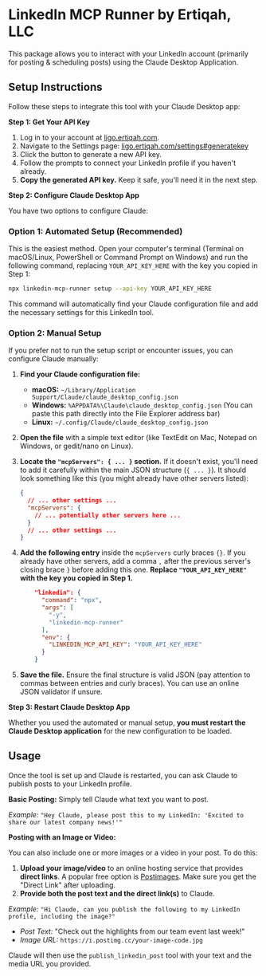 # LinkedIn MCP Runner by Ertiqah, LLC

This package allows you to interact with your LinkedIn account (primarily for posting & scheduling posts) using the Claude Desktop Application. 

## Setup Instructions

Follow these steps to integrate this tool with your Claude Desktop app:

**Step 1: Get Your API Key**

1.  Log in to your account at [ligo.ertiqah.com](https://ligo.ertiqah.com/).
2.  Navigate to the Settings page: [ligo.ertiqah.com/settings#generatekey](https://ligo.ertiqah.com/settings#generatekey)
3.  Click the button to generate a new API key.
4.  Follow the prompts to connect your LinkedIn profile if you haven't already.
5.  **Copy the generated API key.** Keep it safe, you'll need it in the next step.

**Step 2: Configure Claude Desktop App**

You have two options to configure Claude:

### Option 1: Automated Setup (Recommended)

This is the easiest method. Open your computer's terminal (Terminal on macOS/Linux, PowerShell or Command Prompt on Windows) and run the following command, replacing `YOUR_API_KEY_HERE` with the key you copied in Step 1:

```bash
npx linkedin-mcp-runner setup --api-key YOUR_API_KEY_HERE
```

This command will automatically find your Claude configuration file and add the necessary settings for this LinkedIn tool.

### Option 2: Manual Setup

If you prefer not to run the setup script or encounter issues, you can configure Claude manually:

1.  **Find your Claude configuration file:**
    *   **macOS:** `~/Library/Application Support/Claude/claude_desktop_config.json`
    *   **Windows:** `%APPDATA%\Claude\claude_desktop_config.json` (You can paste this path directly into the File Explorer address bar)
    *   **Linux:** `~/.config/Claude/claude_desktop_config.json`
2.  **Open the file** with a simple text editor (like TextEdit on Mac, Notepad on Windows, or gedit/nano on Linux).
3.  **Locate the `"mcpServers": { ... }` section.** If it doesn't exist, you'll need to add it carefully within the main JSON structure (`{ ... }`). It should look something like this (you might already have other servers listed):
    ```json
    {
      // ... other settings ...
      "mcpServers": {
        // ... potentially other servers here ...
      }
      // ... other settings ...
    }
    ```
4.  **Add the following entry** inside the `mcpServers` curly braces `{}`. If you already have other servers, add a comma `,` after the previous server's closing brace `}` before adding this one. **Replace `"YOUR_API_KEY_HERE"` with the key you copied in Step 1.**

    ```json
        "linkedin": {
          "command": "npx",
          "args": [
            "-y",
            "linkedin-mcp-runner"
          ],
          "env": {
            "LINKEDIN_MCP_API_KEY": "YOUR_API_KEY_HERE"
          }
        }
    ```
5.  **Save the file.** Ensure the final structure is valid JSON (pay attention to commas between entries and curly braces). You can use an online JSON validator if unsure.

**Step 3: Restart Claude Desktop App**

Whether you used the automated or manual setup, **you must restart the Claude Desktop application** for the new configuration to be loaded.

## Usage

Once the tool is set up and Claude is restarted, you can ask Claude to publish posts to your LinkedIn profile.

**Basic Posting:**
Simply tell Claude what text you want to post.

*Example:* `"Hey Claude, please post this to my LinkedIn: 'Excited to share our latest company news!'"`

**Posting with an Image or Video:**

You can also include one or more images or a video in your post. To do this:

1.  **Upload your image/video** to an online hosting service that provides **direct links**. A popular free option is [Postimages](https://postimg.cc/). Make sure you get the "Direct Link" after uploading.
2.  **Provide both the post text and the direct link(s)** to Claude.

*Example:* `"Hi Claude, can you publish the following to my LinkedIn profile, including the image?"`

*   *Post Text:* "Check out the highlights from our team event last week!"
*   *Image URL:* `https://i.postimg.cc/your-image-code.jpg`

Claude will then use the `publish_linkedin_post` tool with your text and the media URL you provided.